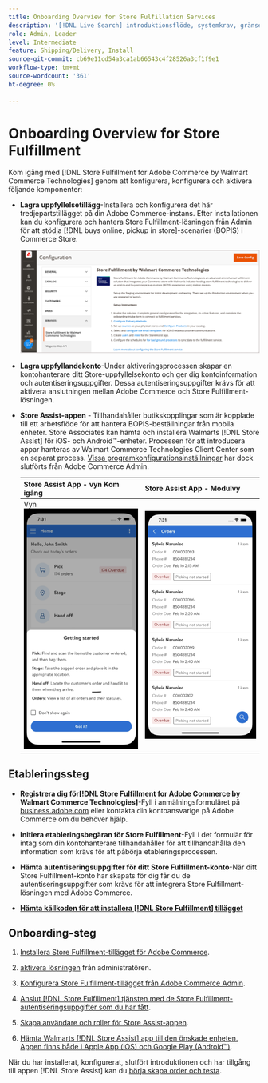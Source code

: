 ```yaml
---
title: Onboarding Overview for Store Fulfillation Services
description: '[!DNL Live Search] introduktionsflöde, systemkrav, gränser och begränsningar.'
role: Admin, Leader
level: Intermediate
feature: Shipping/Delivery, Install
source-git-commit: cb69e11cd54a3ca1ab66543c4f28526a3cf1f9e1
workflow-type: tm+mt
source-wordcount: '361'
ht-degree: 0%

---
```


# Onboarding Overview for Store Fulfillment

Kom igång med [!DNL Store Fulfillment for Adobe Commerce by Walmart Commerce Technologies] genom att konfigurera, konfigurera och aktivera följande komponenter:

- **Lagra uppfyllelsetillägg**-Installera och konfigurera det här tredjepartstillägget på din Adobe Commerce-instans. Efter installationen kan du konfigurera och hantera Store Fulfillment-lösningen från Admin för att stödja [!DNL buys online, pickup in store]-scenarier (BOPIS) i Commerce Store.

  ![[!DNL Store Fulfillment Service]-konfiguration i administratörsvyn ](assets/store-fulfillment-admin-home.png)

- **Lagra uppfyllandekonto**-Under aktiveringsprocessen skapar en kontohanterare ditt Store-uppfyllelsekonto och ger dig kontoinformation och autentiseringsuppgifter. Dessa autentiseringsuppgifter krävs för att aktivera anslutningen mellan Adobe Commerce och Store Fulfillment-lösningen.

- **Store Assist-appen** - Tillhandahåller butikskopplingar som är kopplade till ett arbetsflöde för att hantera BOPIS-beställningar från mobila enheter. Store Associates kan hämta och installera Walmarts [!DNL Store Assist] för iOS- och Android™-enheter. Processen för att introducera appar hanteras av Walmart Commerce Technologies Client Center som en separat process. [Vissa programkonfigurationsinställningar](user-setup.md) har dock slutförts från Adobe Commerce Admin.

  | Store Assist App - vyn Kom igång | Store Assist App - Modulvy |
  |-------------------------------------------------------------------------------------------------------------|-----------------------------------------------------------------------------------------------|
  | Vyn ![[!DNL Store Assist App Getting Started] på den mobila enheten ](assets/store-assist-get-started-small.png) | ![[!DNL Store Assist App Orders view] på den mobila enheten ](assets/store-assist-orders-small.png) |

## Etableringssteg

- **Registrera dig för[!DNL Store Fulfillment for Adobe Commerce by Walmart Commerce Technologies]**-Fyll i anmälningsformuläret på [business.adobe.com](https://business.adobe.com/resources/store-fulfillment.html) eller kontakta din kontoansvarige på Adobe Commerce om du behöver hjälp.

- **Initiera etableringsbegäran för Store Fulfillment**-Fyll i det formulär för intag som din kontohanterare tillhandahåller för att tillhandahålla den information som krävs för att påbörja etableringsprocessen.

- **Hämta autentiseringsuppgifter för ditt Store Fulfillment-konto**-När ditt Store Fulfillment-konto har skapats för dig får du de autentiseringsuppgifter som krävs för att integrera Store Fulfillment-lösningen med Adobe Commerce.

- **[Hämta källkoden för att installera  [!DNL Store Fulfillment] tillägget](install.md)**

## Onboarding-steg

1. [Installera Store Fulfillment-tillägget för Adobe Commerce](install.md).

1. [aktivera lösningen](enable-general.md) från administratören.

1. [Konfigurera Store Fulfillment-tillägget från Adobe Commerce Admin](service-config-settings-overview.md).

1. [Anslut  [!DNL Store Fulfillment] tjänsten med de Store Fulfillment-autentiseringsuppgifter som du har fått](connect-set-up-service.md).

1. [Skapa användare och roller för Store Assist-appen](user-setup.md).

1. [Hämta Walmarts [!DNL Store Assist] app till den önskade enheten. Appen finns både i Apple App (iOS) och Google Play (Android™)](app-setup.md).

När du har installerat, konfigurerat, slutfört introduktionen och har tillgång till appen [!DNL Store Assist] kan du [börja skapa order och testa](test-and-deploy.md).
